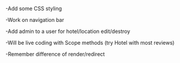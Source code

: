 -Add some CSS styling

-Work on navigation bar

-Add admin to a user for hotel/location edit/destroy

-Will be live coding with Scope methods (try Hotel with most reviews)

-Remember difference of render/redirect
